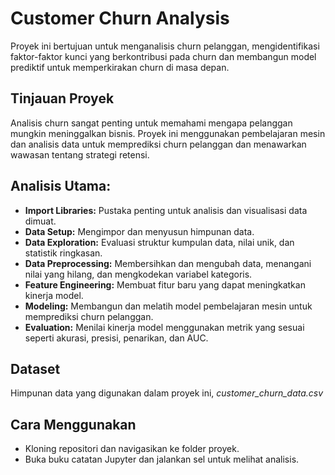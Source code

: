 # Customer Churn Analysis

Proyek ini bertujuan untuk menganalisis churn pelanggan, mengidentifikasi faktor-faktor kunci yang berkontribusi pada churn dan membangun model prediktif untuk memperkirakan churn di masa depan.

## Tinjauan Proyek

Analisis churn sangat penting untuk memahami mengapa pelanggan mungkin meninggalkan bisnis. Proyek ini menggunakan pembelajaran mesin dan analisis data untuk memprediksi churn pelanggan dan menawarkan wawasan tentang strategi retensi.

## Analisis Utama:

- **Import Libraries:** Pustaka penting untuk analisis dan visualisasi data dimuat.
- **Data Setup:** Mengimpor dan menyusun himpunan data.
- **Data Exploration:** Evaluasi struktur kumpulan data, nilai unik, dan statistik ringkasan.
- **Data Preprocessing:** Membersihkan dan mengubah data, menangani nilai yang hilang, dan mengkodekan variabel kategoris.
- **Feature Engineering:** Membuat fitur baru yang dapat meningkatkan kinerja model.
- **Modeling:** Membangun dan melatih model pembelajaran mesin untuk memprediksi churn pelanggan.
- **Evaluation:** Menilai kinerja model menggunakan metrik yang sesuai seperti akurasi, presisi, penarikan, dan AUC.
    
## Dataset

Himpunan data yang digunakan dalam proyek ini, *customer_churn_data.csv*

## Cara Menggunakan

- Kloning repositori dan navigasikan ke folder proyek.
- Buka buku catatan Jupyter dan jalankan sel untuk melihat analisis.
